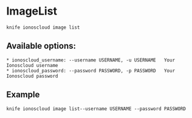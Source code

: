 # ImageList



    knife ionoscloud image list


## Available options:

```
* ionoscloud_username: --username USERNAME, -u USERNAME   Your Ionoscloud username
* ionoscloud_password: --password PASSWORD, -p PASSWORD   Your Ionoscloud password
```

## Example

    knife ionoscloud image list--username USERNAME --password PASSWORD
